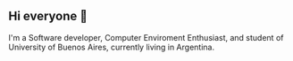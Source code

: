 ## Hi everyone :wave:

I'm a Software developer, Computer Enviroment Enthusiast, and student of University of Buenos Aires, currently living in Argentina.
